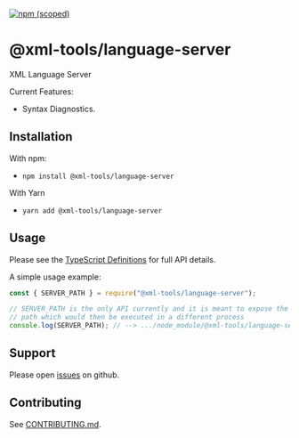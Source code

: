 [![npm (scoped)](https://img.shields.io/npm/v/@xml-tools/language-server.svg)](https://www.npmjs.com/package/@xml-tools/language-server)

# @xml-tools/language-server

XML Language Server

Current Features:

- Syntax Diagnostics.

## Installation

With npm:

- `npm install @xml-tools/language-server`

With Yarn

- `yarn add @xml-tools/language-server`

## Usage

Please see the [TypeScript Definitions](./api.d.ts) for full API details.

A simple usage example:

```javascript
const { SERVER_PATH } = require("@xml-tools/language-server");

// SERVER_PATH is the only API currently and it is meant to expose the "main" module's absolute
// path which would then be executed in a different process
console.log(SERVER_PATH); // --> .../node_module/@xml-tools/language-server/lib/server.js
```

## Support

Please open [issues](https://github.com/SAP/xml-tols/issues) on github.

## Contributing

See [CONTRIBUTING.md](./CONTRIBUTING.md).
